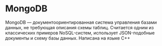 # MongoDB
MongoDB — документоориентированная система управления базами данных, не требующая описания схемы таблиц. Считается одним из классических примеров NoSQL-систем, использует JSON-подобные документы и схему базы данных. Написана на языке C++